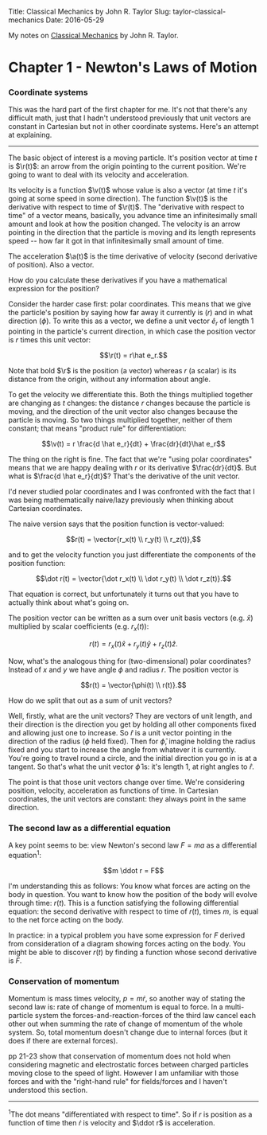 Title: Classical Mechanics by John R. Taylor
Slug: taylor-classical-mechanics
Date: 2016-05-29


My notes on [Classical Mechanics](http://www.amazon.com/Classical-Mechanics-John-R-Taylor/dp/189138922X) by John R. Taylor.


$$
\newcommand{\pos}{r}
\newcommand{\vector}[1]{\begin{bmatrix}#1\end{bmatrix}}
$$


# Chapter 1 - Newton's Laws of Motion


### Coordinate systems

This was the hard part of the first chapter for me. It's not that there's any
difficult math, just that I hadn't understood previously that unit vectors are
constant in Cartesian but not in other coordinate systems. Here's an attempt at
explaining.

-------------------------------------------------------------------------------

The basic object of interest is a moving particle. It's position vector at time
$t$ is $\r(t)$: an arrow from the origin pointing to the current
position. We're going to want to deal with its velocity and acceleration.

Its velocity is a function $\v(t)$ whose value is also a vector (at time $t$
it's going at some speed in some direction). The function $\v(t)$ is the
derivative with respect to time of $\r(t)$. The "derivative with respect to
time" of a vector means, basically, you advance time an infinitesimally small
amount and look at how the position changed. The velocity is an arrow pointing
in the direction that the particle is moving and its length represents speed --
how far it got in that infinitesimally small amount of time.

The acceleration $\a(t)$ is the time derivative of velocity (second derivative
of position). Also a vector.

How do you calculate these derivatives if you have a mathematical expression
for the position?

Consider the harder case first: polar coordinates. This means that we give the
particle's position by saying how far away it currently is ($r$) and in what
direction ($\phi$). To write this as a vector, we define a unit vector $\hat
e_r$ of length 1 pointing in the particle's current direction, in which case
the position vector is $r$ times this unit vector:

$$\r(t) = r\hat e_r.$$

Note that bold $\r$ is the position (a vector) whereas $r$ (a scalar) is its
distance from the origin, without any information about angle.

To get the velocity we differentiate this. Both the things multiplied together
are changing as $t$ changes: the distance $r$ changes because the particle is
moving, and the direction of the unit vector also changes because the particle
is moving. So two things multiplied together, neither of them constant; that
means "product rule" for differentiation:

$$\v(t) = r \frac{d \hat e_r}{dt} + \frac{dr}{dt}\hat e_r$$

The thing on the right is fine. The fact that we're "using polar coordinates"
means that we are happy dealing with $r$ or its derivative $\frac{dr}{dt}$. But
what is $\frac{d \hat e_r}{dt}$? That's the derivative of the unit vector.

I'd never studied polar coordinates and I was confronted with the fact that I was being mathematically naive/lazy previously when thinking about Cartesian coordinates.

The naive version says that the position function is vector-valued:

$$r(t) = \vector{r_x(t) \\ r_y(t) \\ r_z(t)},$$

and to get the velocity function you just differentiate the components of the position function:

$$\dot r(t) = \vector{\dot r_x(t) \\ \dot r_y(t) \\ \dot r_z(t)}.$$

That equation is correct, but unfortunately it turns out that you have to actually think about what's going on.

The position vector can be written as a sum over unit basis vectors (e.g. $\hat x$) multiplied by scalar coefficients (e.g. $r_x(t)$):

$$r(t) = r_x(t)\hat x + r_y(t)\hat y + r_z(t)\hat z.$$

Now, what's the analogous thing for (two-dimensional) polar coordinates? Instead of $x$ and $y$ we have angle $\phi$ and radius $r$. The position vector is

$$r(t) = \vector{\phi(t) \\ r(t)}.$$

How do we split that out as a sum of unit vectors?

Well, firstly, what are the unit vectors? They are vectors of unit length, and their direction is the direction you get by holding all other components fixed and allowing just one to increase. So
$\hat r$ is a unit vector pointing in the direction of the radius ($\phi$ held fixed). Then for $\hat \phi$, imagine holding the radius fixed and you start to increase the angle from whatever it is currently. You're going to travel round a circle, and the initial direction you go in is at a tangent. So that's what the unit vector $\hat \phi$ is: it's length 1, at right angles to $\hat r$.

The point is that those unit vectors change over time. We're considering position, velocity, acceleration as functions of time. In Cartesian coordinates, the unit vectors are constant: they always point in the same direction.


### The second law as a differential equation

A key point seems to be: view Newton's second law $F = ma$ as a differential equation<sup>1</sup>:

$$m \ddot r = F$$

I'm understanding this as follows: You know what forces are acting on the body in question. You want to know how the position of the body will evolve through time: $r(t)$. This is a function satisfying the following differential equation: the second derivative with respect to time of $r(t)$, times $m$, is equal to the net force acting on the body.

In practice: in a typical problem you have some expression for $F$ derived from consideration of a diagram showing forces acting on the body. You might be able to discover $r(t)$ by finding a function whose second derivative is $F$.


### Conservation of momentum

Momentum is mass times velocity, $p = m\dot r$, so another way of stating the second law is: rate of change of momentum is equal to force. In a multi-particle system the forces-and-reaction-forces of the third law cancel each other out when summing the rate of change of momentum of the whole system. So, total momentum doesn't change due to internal forces (but it does if there are external forces).

pp 21-23 show that conservation of momentum does not hold when considering magnetic and electrostatic forces between charged particles moving close to the speed of light. However I am unfamiliar with those forces and with the "right-hand rule" for fields/forces and I haven't understood this section.


----------------------------------------------------------------------------

<sup>1</sup>The dot means "differentiated with respect to time". So if $r$ is position as a function of time then $\dot r$ is velocity and $\ddot r$ is acceleration.
